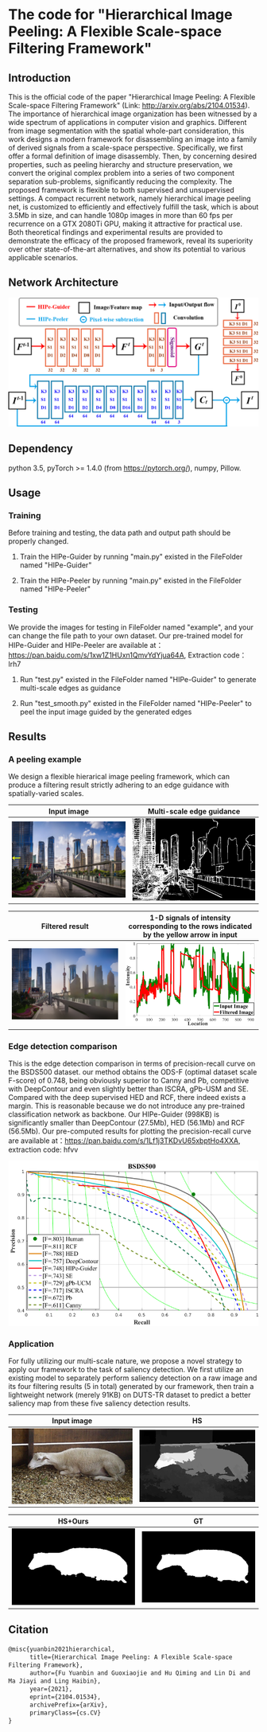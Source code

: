 
# The code for "Hierarchical Image Peeling: A Flexible Scale-space Filtering Framework"

## Introduction
This is the official code of the paper "Hierarchical Image Peeling: A Flexible Scale-space Filtering Framework" (Link: http://arxiv.org/abs/2104.01534). The importance of hierarchical image organization has been witnessed by a wide spectrum of applications in computer vision and graphics. Different from image segmentation with the spatial whole-part consideration, this work designs a modern framework for disassembling an image into a family of derived signals from a scale-space perspective. Specifically, we first offer a formal definition of image disassembly. Then, by concerning desired properties, such as peeling hierarchy and structure preservation, we convert the original complex problem into a series of two component separation sub-problems, significantly reducing the complexity. The proposed framework is flexible to both supervised and unsupervised settings. A compact recurrent network, namely hierarchical image peeling net, is customized to efficiently and effectively fulfill the task, which is about 3.5Mb in size, and can handle 1080p images in more than 60 fps per recurrence on a GTX 2080Ti GPU, making it attractive for practical use. Both theoretical findings and experimental results are provided to demonstrate the efficacy of the proposed framework, reveal its superiority over other state-of-the-art alternatives, and show its potential to various applicable scenarios.

## Network Architecture
![Reesuly](img/arch.png)

## Dependency
python 3.5, pyTorch >= 1.4.0 (from https://pytorch.org/), numpy, Pillow.
## Usage

### Training
Before training and testing, the data path and output path should be properly changed.
1. Train the HIPe-Guider by running "main.py" existed in the FileFolder named "HIPe-Guider"

2. Train the HIPe-Peeler by running "main.py" existed in the FileFolder named "HIPe-Peeler"

### Testing
We provide the images for testing in FileFolder named "example", and your can change the file path to your own dataset. Our pre-trained model for HIPe-Guider and HIPe-Peeler are available at： https://pan.baidu.com/s/1xw1Z1HUxn1QmvYdYjua64A, Extraction code：lrh7
1. Run "test.py" existed in the FileFolder named "HIPe-Guider" to generate multi-scale edges as guidance

2. Run "test_smooth.py" existed in the FileFolder named "HIPe-Peeler" to peel the input image guided by the generated edges


## Results
### A peeling example
We design a flexible hierarical image peeling framework, which can produce a filtering result strictly adhering to an edge guidance with spatially-varied scales.

Input image             |  Multi-scale edge guidance
:-------------------------:|:-------------------------:
![](img/building3.png)  |  ![](img/building3_edge.png)

Filtered result             |  1-D signals of intensity corresponding to the rows indicated by the yellow arrow in input
:-------------------------:|:-------------------------:
![](img/building3_smooth.png)  |  ![](img/Plot_firstpic2.png)

### Edge detection comparison
This is the edge detection comparison in terms of precision-recall curve on the BSDS500 dataset. our method obtains the ODS-F (optimal dataset scale F-score) of 0.748, being obviously superior to Canny and Pb, competitive with DeepContour and even slightly better than ISCRA, gPb-USM and SE. Compared with the deep supervised HED and RCF, there indeed exists a margin. This is reasonable because we do not introduce any pre-trained classification
network as backbone. Our HIPe-Guider (998KB) is significantly smaller than DeepContour (27.5Mb), HED (56.1Mb) and RCF (56.5Mb). Our pre-computed results for plotting the precision-recall curve are available at：https://pan.baidu.com/s/1Lf1j3TKDvU65xbptHo4XXA, extraction code: hfvv

![](img/roc.png)

### Application
For fully utilizing our multi-scale nature, we propose a novel strategy to apply our framework to the task of saliency detection. We first utilize an existing model to separately perform saliency detection on a raw image and its four filtering results (5 in total) generated by our framework, then train a lightweight network (merely 91KB) on DUTS-TR dataset to predict a better saliency map from these five saliency detection results. 

Input image             |  HS
:-------------------------:|:-------------------------:
![](img/0036.jpg)  |  ![](img/0036_HS.png)

HS+Ours            |  GT
:-------------------------:|:-------------------------:
![](img/0036_ours+HS.png)  |  ![](img/0036_GT.png)

## Citation
```
@misc{yuanbin2021hierarchical,
      title={Hierarchical Image Peeling: A Flexible Scale-space Filtering Framework}, 
      author={Fu Yuanbin and Guoxiaojie and Hu Qiming and Lin Di and Ma Jiayi and Ling Haibin},
      year={2021},
      eprint={2104.01534},
      archivePrefix={arXiv},
      primaryClass={cs.CV}
}
```

